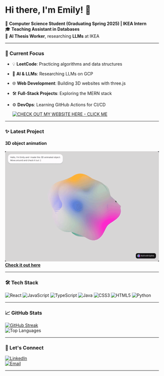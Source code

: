 # Hi there, I'm Emily! 👋

🚀 **Computer Science Student (Graduating Spring 2025) | IKEA Intern**  
🎓 **Teaching Assistant in Databases**  
🤖 **AI Thesis Worker**, researching **LLMs** at IKEA

---

### 🌟 Current Focus

- 💡 **LeetCode**: Practicing algorithms and data structures
- 🤖 **AI & LLMs**: Researching LLMs on GCP
- 🌐 **Web Development**: Building 3D websites with three.js
- 🛠 **Full-Stack Projects**: Exploring the MERN stack
- ⚙️ **DevOps**: Learning GitHub Actions for CI/CD

  [![CHECK OUT MY WEBSITE HERE - CLICK ME](https://img.shields.io/badge/-Portfolio-FF5722?style=flat&logo=netlify&logoColor=white)](https://hahaem1ly.netlify.app/)

---

### ✨ Latest Project

#### 3D object animation

![Website Preview](./preview.gif)  
**[Check it out here](https://hahaem1ly.github.io/3d-object-animation/)**

---

### 🛠 Tech Stack

![React](https://img.shields.io/badge/-React-61DAFB?style=flat&logo=react&logoColor=black)
![JavaScript](https://img.shields.io/badge/-JavaScript-F7DF1E?style=flat&logo=javascript&logoColor=black)
![TypeScript](https://img.shields.io/badge/-TypeScript-3178C6?style=flat&logo=typescript&logoColor=white)
![Java](https://img.shields.io/badge/-Java-007396?style=flat&logo=java&logoColor=white)
![CSS3](https://img.shields.io/badge/-CSS3-1572B6?style=flat&logo=css3&logoColor=white)
![HTML5](https://img.shields.io/badge/-HTML5-E34F26?style=flat&logo=html5&logoColor=white)
![Python](https://img.shields.io/badge/-Python-3776AB?style=flat&logo=python&logoColor=white)

---

### 📈 GitHub Stats

[![GitHub Streak](https://github-readme-streak-stats.herokuapp.com?user=hahaem1ly&theme=radical)](https://github.com/hahaem1ly)  
![Top Languages](https://github-readme-stats.vercel.app/api/top-langs/?username=hahaem1ly&layout=compact&theme=radical)

---

### 🎯 Let's Connect

[![LinkedIn](https://img.shields.io/badge/-LinkedIn-0077B5?style=flat&logo=linkedin&logoColor=white)](https://www.linkedin.com/in/emily-ha-885605210/)  
[![Email](https://img.shields.io/badge/-Email-D14836?style=flat&logo=gmail&logoColor=white)](mailto:em1lyha2002@gmail.com)

---
